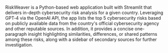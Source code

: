 RiskWeaver is a Python-based web application built with Streamlit that delivers in-depth cybersecurity risk analysis for a given country. Leveraging GPT‑4 via the OpenAI API, the app lists the top 5 cybersecurity risks based on publicly available data from the country's official cybersecurity agency and other reputable sources. In addition, it provides a concise one-paragraph insight highlighting similarities, differences, or shared patterns among these risks, along with a sidebar of secondary sources for further investigation.
